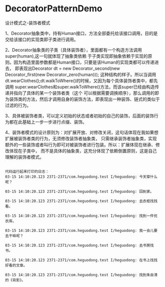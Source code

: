 # DecoratorPatternDemo
设计模式之-装饰者模式

1、Decorator抽象类中，持有Human接口，方法全部委托给该接口调用，目的是交给该接口的实现类即子类进行调用。

2、Decorator抽象类的子类（具体装饰者），里面都有一个构造方法调用super(human),这一句就体现了抽象类依赖
   于子类实现即抽象依赖于实现的原则。因为构造里面参数都是Human接口，只要是该Human的实现类都可以传递进去，
   即表现出Decorator dt = new Decorator_second(new Decorator_first(new Decorator_zero(human)));
   这种结构的样子。所以当调用dt.wearClothes();dt.walkToWhere()的时候，又因为每个具体装饰者类中，都先调用
   super.wearClothes和super.walkToWhere()方法，而该super已经由构造传递并指向了具体的某一个装饰者类（这个
   可以根据需要调换顺序），那么调用的即为装饰类的方法，然后才调用自身的装饰方法，即表现出一种装饰、链式的类似于
   过滤的行为。
   
3、具体被装饰者类，可以定义初始的状态或者初始的自己的装饰，后面的装饰行为都在此基础上一步一步进行点缀、装饰。

4、装饰者模式的设计原则为：对扩展开放、对修改关闭，这句话体现在我如果想扩展被装饰者类的行为，无须修改装饰者抽象类，
   只需继承装饰者抽象类，实现额外的一些装饰或者叫行为即可对被装饰者进行包装。所以：扩展体现在继承、修改体现在子类中，
   而不是具体的抽象类，这充分体现了依赖倒置原则，这是自己理解的装饰者模式。
   
   
   
   ~~~~~~~~~~~~~~~~~~~~~~~~~~~~~~~~~~~~~~~~~~~~~~~~~~~~~~~~~~~~~~~~~~~~~~~~~~~~~~~~~~~~~~~~~~~~~~
   
   代码运行起来打印的日志：
   03-15 14:10:20.123 2371-2371/com.heguodong.test I/heguodong: 今天穿什么呢？
   
   03-15 14:10:20.123 2371-2371/com.heguodong.test I/heguodong: 回到家。
   
   03-15 14:10:20.123 2371-2371/com.heguodong.test I/heguodong: 去衣柜找找看。
   
   03-15 14:10:20.123 2371-2371/com.heguodong.test I/heguodong: 找到一件优衣库。
   
   03-15 14:10:20.123 2371-2371/com.heguodong.test I/heguodong: 我一会儿要去干嘛呢？
   
   03-15 14:10:20.123 2371-2371/com.heguodong.test I/heguodong: 去书房找书。
   
   03-15 14:10:20.123 2371-2371/com.heguodong.test I/heguodong: 在书上找找好看的文章。
   
   03-15 14:10:20.123 2371-2371/com.heguodong.test I/heguodong: 找到朱自清的《背影》。
   
